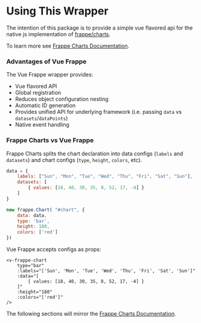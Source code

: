 # Using This Wrapper

The intention of this package is to provide a simple vue flavored api for the native js implementation of [frappe/charts](https://github.com/frappe/charts).

To learn more see [Frappe Charts Documentation](https://frappe.io/charts/docs).

### Advantages of Vue Frappe

The Vue Frappe wrapper provides:
* Vue flavored API
* Global registration
* Reduces object configuration nesting
* Automatic ID generation
* Provides unified API for underlying framework (i.e. passing `data` vs `datasets`/`dataPoints`)
* Native event handling

### Frappe Charts vs Vue Frappe

Frappe Charts splits the chart declaration into data configs (`labels` and `datasets`) and chart configs (`type`, `height`, `colors`, etc).

```js
data = {
    labels: ["Sun", "Mon", "Tue", "Wed", "Thu", "Fri", "Sat", "Sun"],
    datasets: [
        { values: [18, 40, 30, 35, 8, 52, 17, -4] }
    ]
}

new frappe.Chart( "#chart", {
    data: data,
    type: 'bar',
    height: 180,
    colors: ['red']
})
```

Vue Frappe accepts configs as props:
```vue
<v-frappe-chart
    type="bar"
    :labels="['Sun', 'Mon', 'Tue', 'Wed', 'Thu', 'Fri', 'Sat', 'Sun']"
    :data="[
        { values: [18, 40, 30, 35, 8, 52, 17, -4] }
    ]"
    :height="180"
    :colors="['red']"
/>
```


The following sections will mirror the [Frappe Charts Documentation](https://frappe.io/charts/docs).
